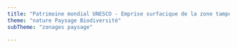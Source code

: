 ```yaml
---
title: "Patrimoine mondial UNESCO - Emprise surfacique de la zone tampon des biens"
theme: "nature Paysage Biodiversité"
subTheme: "zonages paysage"

---
```

